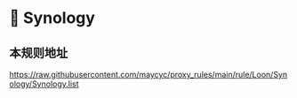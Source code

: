 # 🎈 Synology
## 本规则地址
https://raw.githubusercontent.com/maycyc/proxy_rules/main/rule/Loon/Synology/Synology.list

